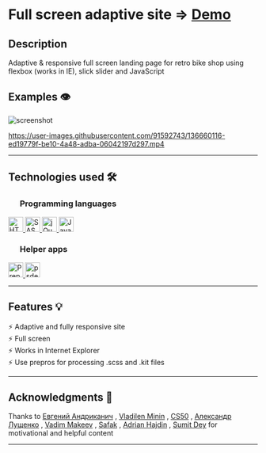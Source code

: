 # Full screen adaptive site ⇒ [Demo](https://adaptive-bike-site.netlify.app)

## Description

Adaptive & responsive full screen landing page for retro bike shop using flexbox (works in IE), slick slider and JavaScript

## Examples 👁️

![screenshot](https://user-images.githubusercontent.com/91592743/136660111-84736380-bf17-449b-b46f-f416c172f6b6.png)

https://user-images.githubusercontent.com/91592743/136660116-ed19779f-be10-4a48-adba-06042197d297.mp4

---

## Technologies used 🛠️

<h3 align="left"> &nbsp  &nbsp  &nbsp Programming languages</h3>

<a href="https://www.w3.org/html/" target="_blank"> <img src="https://img.shields.io/badge/HTML5-E34F26?style=for-the-badge&logo=html5&logoColor=white" alt="HTML5" height="30"/> </a>
<a href="https://sass-lang.com" target="_blank"> <img src="https://img.shields.io/badge/Sass-CC6699?style=for-the-badge&logo=sass&logoColor=white" alt="SASS" height="30"/> </a>
<a href="https://jquery.com/" target="_blank"> <img src="https://img.shields.io/badge/jQuery-0769AD?style=for-the-badge&logo=jquery&logoColor=white" alt="jQuery" height="30"/> </a>
<a href="https://developer.mozilla.org/en-US/docs/Web/JavaScript" target="_blank"> <img src="https://img.shields.io/badge/JavaScript-323330?style=for-the-badge&logo=javascript&logoColor=F7DF1E" alt="JavaScript" height="30"/> </a>

<h3 align="left"> &nbsp  &nbsp  &nbsp Helper apps</h3>
<a href="https://prepros.io/" target="_blank"> <img src="https://macx.ws/uploads/posts/2014-10/1412317826_prepros.png" alt="Prepros" height="30"/> </a>
<a href="psdetch.com" target="_blank"> <img src="https://html-plus.in.ua/wp-content/uploads/2019/08/studio-psdetch.png" alt="psdetch.com" height="30"/> </a>

---

## Features 💡

⚡️ Adaptive and fully responsive site\
⚡️ Full screen\
⚡️ Works in Internet Explorer\
⚡️ Use prepros for processing .scss and .kit files

---

## Acknowledgments 🎁

Thanks to
[Евгений Андриканич](https://fls.guru/) ,
[Vladilen Minin](https://www.youtube.com/c/VladilenMinin) ,
[CS50](https://cs50.harvard.edu/college/2021/fall/) ,
[Александр Лущенко](https://itgid.info/) ,
[Vadim Makeev](https://www.youtube.com/channel/UCaTfYudJUVA8cV_But8KZVQ) ,
[Safak](https://github.com/safak) ,
[Adrian Hajdin](https://www.completepathtojavascriptmastery.com/) ,
[Sumit Dey](https://www.youtube.com/c/BackbenchCoder)
for motivational and helpful content

---
